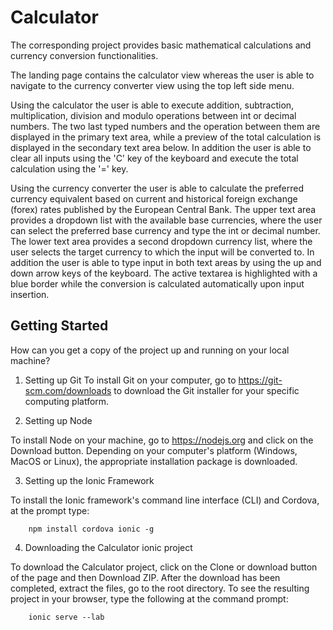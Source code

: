 # Calculator
The corresponding project provides basic mathematical calculations and currency conversion functionalities.

The landing page contains the calculator view whereas the user is able to navigate to the currency converter view using the top left side menu.

Using the calculator the user is able to execute addition, subtraction, multiplication, division and modulo operations between int or decimal numbers.
The two last typed numbers and the operation between them are displayed in the primary text area, while a preview of the total calculation is displayed in the secondary text area below. In addition the user is able to clear all inputs using the 'C' key of the keyboard and execute the total calculation using the '=' key.

Using the currency converter the user is able to calculate the preferred currency equivalent based on current and historical foreign exchange (forex) rates published by the European Central Bank. The upper text area provides a dropdown list with the available base currencies, where the user can select the preferred base currency and type the int or decimal number. The lower text area provides a second dropdown currency list, where the user selects the target currency to which the input will be converted to. In addition the user is able to type input in both text areas by using the up and down arrow keys of the keyboard. The active textarea is highlighted with a blue border while the conversion is calculated automatically upon input insertion. 

## Getting Started
How can you get a copy of the project up and running on your local machine?

1. Setting up Git
To install Git on your computer, go to https://git-scm.com/downloads to download the Git installer for your specific computing platform.

2. Setting up Node 

To install Node on your machine, go to https://nodejs.org and click on the Download button. Depending on your computer's platform (Windows, MacOS or Linux), the appropriate installation package is downloaded.

3. Setting up the Ionic Framework

To install the Ionic framework's command line interface (CLI) and Cordova, at the prompt type:
```
	npm install cordova ionic -g
```
4. Downloading the Calculator ionic project

To download the Calculator project, click on the Clone or download button of the page and then Download ZIP.
After the download has been completed, extract the files, go to the root directory.
To see the resulting project in your browser, type the following at the command prompt:
```
	ionic serve --lab
```

